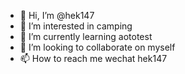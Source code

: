 - 👋 Hi, I’m @hek147
- 👀 I’m interested in camping
- 🌱 I’m currently learning aototest
- 💞️ I’m looking to collaborate on myself
- 📫 How to reach me wechat hek147

<!---
hek147/hek147 is a ✨ special ✨ repository because its `README.md` (this file) appears on your GitHub profile.
You can click the Preview link to take a look at your changes.
--->
